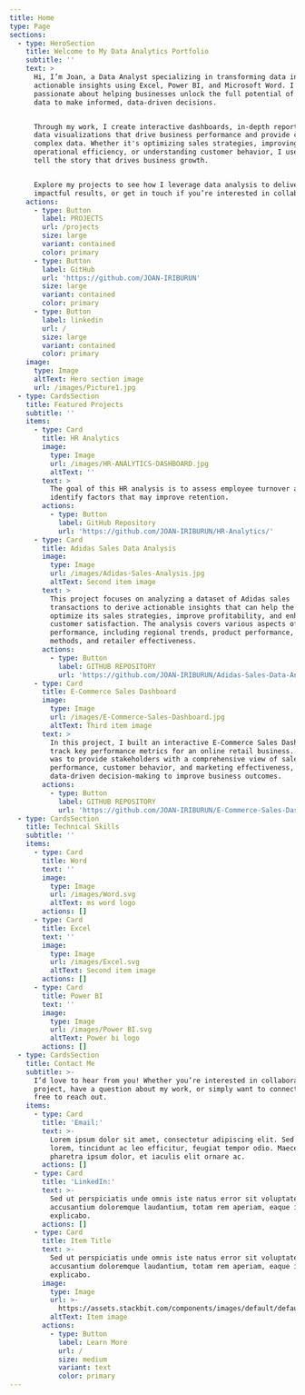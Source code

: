 ```yaml
---
title: Home
type: Page
sections:
  - type: HeroSection
    title: Welcome to My Data Analytics Portfolio
    subtitle: ''
    text: >
      Hi, I’m Joan, a Data Analyst specializing in transforming data into clear,
      actionable insights using Excel, Power BI, and Microsoft Word. I am
      passionate about helping businesses unlock the full potential of their
      data to make informed, data-driven decisions.


      Through my work, I create interactive dashboards, in-depth reports, and
      data visualizations that drive business performance and provide clarity on
      complex data. Whether it's optimizing sales strategies, improving
      operational efficiency, or understanding customer behavior, I use data to
      tell the story that drives business growth.


      Explore my projects to see how I leverage data analysis to deliver
      impactful results, or get in touch if you’re interested in collaborating.
    actions:
      - type: Button
        label: PROJECTS
        url: /projects
        size: large
        variant: contained
        color: primary
      - type: Button
        label: GitHub
        url: 'https://github.com/JOAN-IRIBURUN'
        size: large
        variant: contained
        color: primary
      - type: Button
        label: linkedin
        url: /
        size: large
        variant: contained
        color: primary
    image:
      type: Image
      altText: Hero section image
      url: /images/Picture1.jpg
  - type: CardsSection
    title: Featured Projects
    subtitle: ''
    items:
      - type: Card
        title: HR Analytics
        image:
          type: Image
          url: /images/HR-ANALYTICS-DASHBOARD.jpg
          altText: ''
        text: >
          The goal of this HR analysis is to assess employee turnover and
          identify factors that may improve retention.
        actions:
          - type: Button
            label: GitHub Repository
            url: 'https://github.com/JOAN-IRIBURUN/HR-Analytics/'
      - type: Card
        title: Adidas Sales Data Analysis
        image:
          type: Image
          url: /images/Adidas-Sales-Analysis.jpg
          altText: Second item image
        text: >
          This project focuses on analyzing a dataset of Adidas sales
          transactions to derive actionable insights that can help the company
          optimize its sales strategies, improve profitability, and enhance
          customer satisfaction. The analysis covers various aspects of sales
          performance, including regional trends, product performance, sales
          methods, and retailer effectiveness.
        actions:
          - type: Button
            label: GITHUB REPOSITORY
            url: 'https://github.com/JOAN-IRIBURUN/Adidas-Sales-Data-Analysis/'
      - type: Card
        title: E-Commerce Sales Dashboard
        image:
          type: Image
          url: /images/E-Commerce-Sales-Dashboard.jpg
          altText: Third item image
        text: >
          In this project, I built an interactive E-Commerce Sales Dashboard to
          track key performance metrics for an online retail business. The goal
          was to provide stakeholders with a comprehensive view of sales
          performance, customer behavior, and marketing effectiveness, enabling
          data-driven decision-making to improve business outcomes.
        actions:
          - type: Button
            label: GITHUB REPOSITORY
            url: 'https://github.com/JOAN-IRIBURUN/E-Commerce-Sales-Dashboard/'
  - type: CardsSection
    title: Technical Skills
    subtitle: ''
    items:
      - type: Card
        title: Word
        text: ''
        image:
          type: Image
          url: /images/Word.svg
          altText: ms word logo
        actions: []
      - type: Card
        title: Excel
        text: ''
        image:
          type: Image
          url: /images/Excel.svg
          altText: Second item image
        actions: []
      - type: Card
        title: Power BI
        text: ''
        image:
          type: Image
          url: /images/Power BI.svg
          altText: Power bi logo
        actions: []
  - type: CardsSection
    title: Contact Me
    subtitle: >-
      I’d love to hear from you! Whether you’re interested in collaborating on a
      project, have a question about my work, or simply want to connect, feel
      free to reach out.
    items:
      - type: Card
        title: 'Email:'
        text: >-
          Lorem ipsum dolor sit amet, consectetur adipiscing elit. Sed ante
          lorem, tincidunt ac leo efficitur, feugiat tempor odio. Maecenas
          pharetra ipsum dolor, et iaculis elit ornare ac.
        actions: []
      - type: Card
        title: 'LinkedIn:'
        text: >-
          Sed ut perspiciatis unde omnis iste natus error sit voluptatem
          accusantium doloremque laudantium, totam rem aperiam, eaque ipsa quae.
          explicabo.
        actions: []
      - type: Card
        title: Item Title
        text: >-
          Sed ut perspiciatis unde omnis iste natus error sit voluptatem
          accusantium doloremque laudantium, totam rem aperiam, eaque ipsa quae.
          explicabo.
        image:
          type: Image
          url: >-
            https://assets.stackbit.com/components/images/default/default-image.png
          altText: Item image
        actions:
          - type: Button
            label: Learn More
            url: /
            size: medium
            variant: text
            color: primary
---
```

